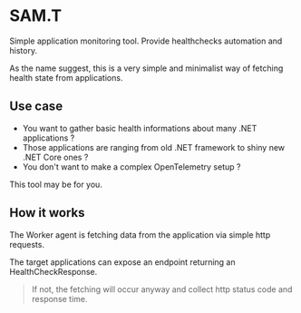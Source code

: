 # SAM.T
Simple application monitoring tool.  Provide healthchecks automation and history.

As the name suggest, this is a very simple and minimalist way of fetching health state from applications.

## Use case

 - You want to gather basic health informations about many .NET applications ?
 - Those applications are ranging from old .NET framework to shiny new .NET Core ones ?
 - You don't want to make a complex OpenTelemetry setup ?

This tool may be for you.

## How it works
 
 The Worker agent is fetching data from the application via simple http requests.
 
 The target applications can expose an endpoint returning an HealthCheckResponse.  
 > If not, the fetching will occur anyway and collect http status code and response time.




